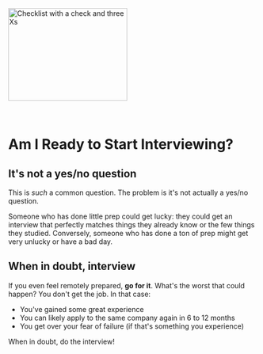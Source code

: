 <img style="margin: 0 auto; max-width:15rem; margin-bottom: 2rem" alt="Checklist with a check and three Xs" width="240" height="187" src="/ready.png" />

# Am I Ready to Start Interviewing?

<star />

## It's not a yes/no question

This is _such_ a common question. The problem is it's not actually a yes/no question.

Someone who has done little prep could get lucky: they could get an interview that perfectly matches things they already know or the few things they studied. Conversely, someone who has done a ton of prep might get very unlucky or have a bad day.

## When in doubt, interview

If you even feel remotely prepared, **go for it**. What's the worst that could happen? You don't get the job. In that case:

- You've gained some great experience
- You can likely apply to the same company again in 6 to 12 months
- You get over your fear of failure (if that's something you experience)

When in doubt, do the interview!

<foot />
